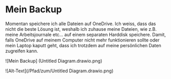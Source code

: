 # Mein Backup

Momentan speichere ich alle Dateien auf OneDrive. Ich weiss, dass das nicht die beste Lösung ist, weshalb ich zuhause meine Dateien, wie z.B. meine Arbeitsjournale etc... auf einem separaten Harddisk speichere. Damit, falls OneDrive auf meinem Computer nicht mehr funktionieren sollte oder mein Laptop kaputt geht, dass ich trotzdem auf meine persönlichen Daten zugreifen kann.

![Mein Backup] (Untitled Diagram.drawio.png)


![Alt-Text](/Pfad/zum/Untitled Diagram.drawio.png)
